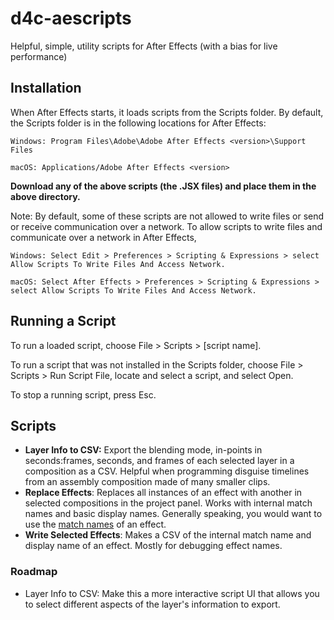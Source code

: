 # d4c-aescripts
Helpful, simple, utility scripts for After Effects (with a bias for live performance)

## Installation
When After Effects starts, it loads scripts from the Scripts folder. By default, the Scripts folder is in the following locations for After Effects:
```
Windows: Program Files\Adobe\Adobe After Effects <version>\Support Files

macOS: Applications/Adobe After Effects <version>
```
**Download any of the above scripts (the .JSX files) and place them in the above directory.**

Note: By default, some of these scripts are not allowed to write files or send or receive communication over a network. To allow scripts to write files and communicate over a network in After Effects,
```
Windows: Select Edit > Preferences > Scripting & Expressions > select Allow Scripts To Write Files And Access Network.

macOS: Select After Effects > Preferences > Scripting & Expressions > select Allow Scripts To Write Files And Access Network.
```
## Running a Script
To run a loaded script, choose File > Scripts > [script name].

To run a script that was not installed in the Scripts folder, choose File > Scripts > Run Script File, locate and select a script, and select Open.

To stop a running script, press Esc.
## Scripts
- **Layer Info to CSV:** Export the blending mode, in-points in seconds:frames, seconds, and frames of each selected layer in a composition as a CSV. Helpful when programming disguise timelines from an assembly composition made of many smaller clips.
- **Replace Effects**: Replaces all instances of an effect with another in selected compositions in the project panel. Works with internal match names and basic display names. Generally speaking, you would want to use the [match names](https://ae-scripting.docsforadobe.dev/matchnames/effects/firstparty.html)  of an effect.
- **Write Selected Effects**: Makes a CSV of the internal match name and display name of an effect. Mostly for debugging effect names.

### Roadmap
- Layer Info to CSV: Make this a more interactive script UI that allows you to select different aspects of the layer's information to export.
